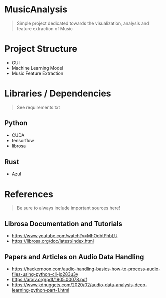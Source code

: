 # MusicAnalysis
> Simple project dedicated towards the visualization, analysis and feature extraction of Music

# Project Structure

- GUI
- Machine Learning Model
- Music Feature Extraction

# Libraries / Dependencies
> See requirements.txt
## Python
- CUDA
- tensorflow
- librosa

## Rust
- Azul

# References

> Be sure to always include important sources here!

## Librosa Documentation and Tutorials
- https://www.youtube.com/watch?v=MhOdbtPhbLU
- https://librosa.org/doc/latest/index.html

## Papers and Articles on Audio Data Handling
- https://hackernoon.com/audio-handling-basics-how-to-process-audio-files-using-python-cli-jo283u3y
- https://arxiv.org/pdf/1905.00078.pdf
- https://www.kdnuggets.com/2020/02/audio-data-analysis-deep-learning-python-part-1.html